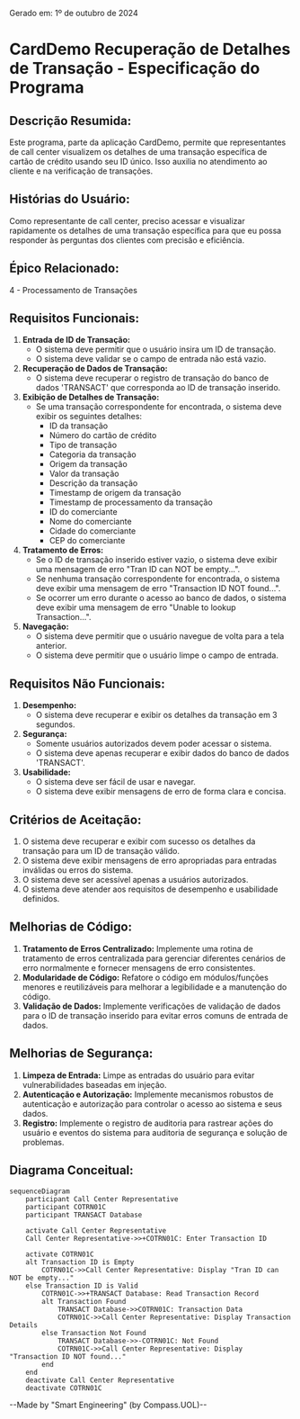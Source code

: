 Gerado em: 1º de outubro de 2024

# CardDemo Recuperação de Detalhes de Transação - Especificação do Programa

## Descrição Resumida:
Este programa, parte da aplicação CardDemo, permite que representantes de call center visualizem os detalhes de uma transação específica de cartão de crédito usando seu ID único. Isso auxilia no atendimento ao cliente e na verificação de transações.

## Histórias do Usuário:
Como representante de call center, preciso acessar e visualizar rapidamente os detalhes de uma transação específica para que eu possa responder às perguntas dos clientes com precisão e eficiência.

## Épico Relacionado:
4 - Processamento de Transações

## Requisitos Funcionais:
1. **Entrada de ID de Transação:**
    - O sistema deve permitir que o usuário insira um ID de transação.
    - O sistema deve validar se o campo de entrada não está vazio.
2. **Recuperação de Dados de Transação:**
    - O sistema deve recuperar o registro de transação do banco de dados 'TRANSACT' que corresponda ao ID de transação inserido.
3. **Exibição de Detalhes de Transação:**
    - Se uma transação correspondente for encontrada, o sistema deve exibir os seguintes detalhes:
        - ID da transação
        - Número do cartão de crédito
        - Tipo de transação
        - Categoria da transação
        - Origem da transação
        - Valor da transação
        - Descrição da transação
        - Timestamp de origem da transação
        - Timestamp de processamento da transação
        - ID do comerciante
        - Nome do comerciante
        - Cidade do comerciante
        - CEP do comerciante
4. **Tratamento de Erros:**
    - Se o ID de transação inserido estiver vazio, o sistema deve exibir uma mensagem de erro "Tran ID can NOT be empty...".
    - Se nenhuma transação correspondente for encontrada, o sistema deve exibir uma mensagem de erro "Transaction ID NOT found...".
    - Se ocorrer um erro durante o acesso ao banco de dados, o sistema deve exibir uma mensagem de erro "Unable to lookup Transaction...".
5. **Navegação:**
    - O sistema deve permitir que o usuário navegue de volta para a tela anterior.
    - O sistema deve permitir que o usuário limpe o campo de entrada.

## Requisitos Não Funcionais:
1. **Desempenho:**
    - O sistema deve recuperar e exibir os detalhes da transação em 3 segundos.
2. **Segurança:**
    - Somente usuários autorizados devem poder acessar o sistema.
    - O sistema deve apenas recuperar e exibir dados do banco de dados 'TRANSACT'.
3. **Usabilidade:**
    - O sistema deve ser fácil de usar e navegar.
    - O sistema deve exibir mensagens de erro de forma clara e concisa.

## Critérios de Aceitação:
1. O sistema deve recuperar e exibir com sucesso os detalhes da transação para um ID de transação válido.
2. O sistema deve exibir mensagens de erro apropriadas para entradas inválidas ou erros do sistema.
3. O sistema deve ser acessível apenas a usuários autorizados.
4. O sistema deve atender aos requisitos de desempenho e usabilidade definidos.

## Melhorias de Código:
1. **Tratamento de Erros Centralizado:** Implemente uma rotina de tratamento de erros centralizada para gerenciar diferentes cenários de erro normalmente e fornecer mensagens de erro consistentes.
2. **Modularidade de Código:** Refatore o código em módulos/funções menores e reutilizáveis para melhorar a legibilidade e a manutenção do código.
3. **Validação de Dados:** Implemente verificações de validação de dados para o ID de transação inserido para evitar erros comuns de entrada de dados.

## Melhorias de Segurança:
1. **Limpeza de Entrada:** Limpe as entradas do usuário para evitar vulnerabilidades baseadas em injeção.
2. **Autenticação e Autorização:** Implemente mecanismos robustos de autenticação e autorização para controlar o acesso ao sistema e seus dados.
3. **Registro:** Implemente o registro de auditoria para rastrear ações do usuário e eventos do sistema para auditoria de segurança e solução de problemas.

## Diagrama Conceitual:
```mermaid
sequenceDiagram
    participant Call Center Representative
    participant COTRN01C
    participant TRANSACT Database
    
    activate Call Center Representative
    Call Center Representative->>+COTRN01C: Enter Transaction ID
    
    activate COTRN01C
    alt Transaction ID is Empty
        COTRN01C->>Call Center Representative: Display "Tran ID can NOT be empty..."
    else Transaction ID is Valid
        COTRN01C->>+TRANSACT Database: Read Transaction Record
        alt Transaction Found
            TRANSACT Database->>COTRN01C: Transaction Data
            COTRN01C->>Call Center Representative: Display Transaction Details
        else Transaction Not Found
            TRANSACT Database->>-COTRN01C: Not Found
            COTRN01C->>Call Center Representative: Display "Transaction ID NOT found..."
        end
    end
    deactivate Call Center Representative
    deactivate COTRN01C
```

--Made by "Smart Engineering" (by Compass.UOL)--